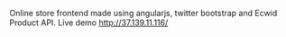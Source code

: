 Online store frontend made using angularjs, twitter bootstrap and Ecwid Product API.
Live demo http://37.139.11.116/
